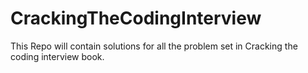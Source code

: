 # CrackingTheCodingInterview

This Repo will contain solutions for all the problem set in Cracking the coding interview book.
